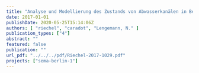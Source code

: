 ```yaml
---
title: "Analyse und Modellierung des Zustands von Abwasserkanälen in Berlin - Bericht des Forschungsvorhabens SEMA-Berlin (D2 und D4)."
date: 2017-01-01
publishDate: 2020-05-25T15:14:06Z
authors: [ "riechel", "caradot", "Lengemann, N." ]
publication_types: ["4"]
abstract: ""
featured: false
publication: ""
url_pdf: "../../../pdf/Riechel-2017-1029.pdf"
projects: ["sema-berlin-1"]
---
```



